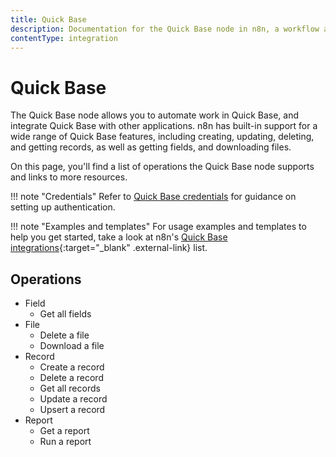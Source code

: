 ```yaml
---
title: Quick Base
description: Documentation for the Quick Base node in n8n, a workflow automation platform. Includes details of operations and configuration, and links to examples and credentials information.
contentType: integration
---
```


# Quick Base

The Quick Base node allows you to automate work in Quick Base, and integrate Quick Base with other applications. n8n has built-in support for a wide range of Quick Base features, including creating, updating, deleting, and getting records, as well as getting fields, and downloading files. 

On this page, you'll find a list of operations the Quick Base node supports and links to more resources.

!!! note "Credentials"
    Refer to [Quick Base credentials](/integrations/builtin/credentials/quickbase/) for guidance on setting up authentication. 

!!! note "Examples and templates"
    For usage examples and templates to help you get started, take a look at n8n's [Quick Base integrations](https://n8n.io/integrations/quick-base/){:target="_blank" .external-link} list.


## Operations

* Field
    * Get all fields
* File
    * Delete a file
    * Download a file
* Record
    * Create a record
    * Delete a record
    * Get all records
    * Update a record
    * Upsert a record
* Report
    * Get a report
    * Run a report
